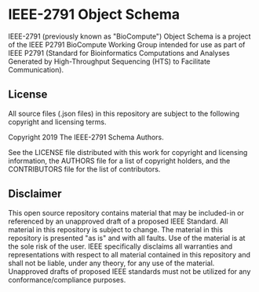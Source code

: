 # IEEE-2791 Object Schema

IEEE-2791 (previously known as "BioCompute") Object Schema is a project of the
IEEE P2791 BioCompute Working Group intended for use as part of IEEE P2791
(Standard for Bioinformatics Computations and Analyses Generated by
High-Throughput Sequencing (HTS) to Facilitate Communication).

## License

All source files (.json files) in this repository are subject to the
following copyright and licensing terms.

Copyright 2019 The IEEE-2791 Schema Authors. 

See the LICENSE file distributed with this work for copyright and
licensing information, the AUTHORS file for a list of copyright
holders, and the CONTRIBUTORS file for the list of contributors.

## Disclaimer

This open source repository contains material that may be included-in
or referenced by an unapproved draft of a proposed IEEE Standard. All
material in this repository is subject to change. The material in this
repository is presented "as is" and with all faults. Use of the
material is at the sole risk of the user. IEEE specifically disclaims
all warranties and representations with respect to all material
contained in this repository and shall not be liable, under any
theory, for any use of the material. Unapproved drafts of proposed
IEEE standards must not be utilized for any conformance/compliance
purposes. 

